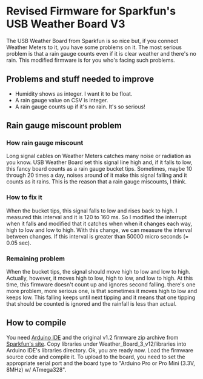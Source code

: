 # Revised Firmware for Sparkfun's USB Weather Board V3

The USB Weather Board from Sparkfun is so nice but, if you connect Weather Meters to it, you have some problems on it.  The most serious problem is that a rain gauge counts even if it is clear weather and there's no rain.
This modified firmware is for you who's facing such problems.

## Problems and stuff needed to improve

* Humidity shows as integer.  I want it to be float.
* A rain gauge value on CSV is integer.
* A rain gauge counts up if it's no rain.  It's so serious!

## Rain gauge miscount problem

### How rain gauge miscount

Long signal cables on Weather Meters catches many noise or radiation as you know.  USB Weather Board set this signal line high and, if it falls to low, this fancy board counts as a rain gauge bucket tips.  Sometimes, maybe 10 through 20 times a day, noises around of it make this signal falling and it counts as it rains.  This is the reason that a rain gauge miscounts, I think.

### How to fix it

When the bucket tips, this signal falls to low and rises back to high.  I measured this interval and it is 120 to 160 ms.  So I modified the interrupt when it falls and modified that it catches when when it changes each way, high to low and low to high.  With this change, we can measure the interval between changes.  If this interval is greater than 50000 micro seconds (= 0.05 sec).

### Remaining problem

When the bucket tips, the signal should move high to low and low to high.  Actually, however, it moves high to low, high to low, and low to high.  At this time, this firmware doesn't count up and ignores second falling.  there's one more problem, more serious one, is that sometimes it moves high to low and keeps low.  This falling keeps until next tipping and it means that one tipping that should be counted is ignored and the rainfall is less than actual.

## How to compile

You need [Arduino IDE](http://arduino.cc/hu/Main/Software) and the original v1.2 firmware zip archive from [Sparkfun's site](http://www.sparkfun.com/products/10586).  Copy libraries under Weather_Board_3_v12/libraries into Arduino IDE's libraries directory.  Ok, you are ready now.  Load the firmware source code and compile it.  To upload to the board, you need to set the appropriate serial port and the board type to "Arduino Pro or Pro Mini (3.3V, 8MHz) w/ ATmega328".